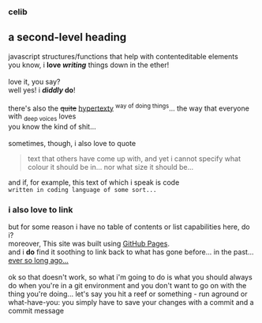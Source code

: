 ### celib
## a second-level heading
javascript structures/functions that help with contenteditable elements\
you know, i **love _writing_** things down in the ether!\
\
love it, you say?\
well yes! i **_diddly_ do**!\
\
there's also the ~~quite~~ <ins>hypertexty</ins> <sup>way of doing things</sup>... the way that everyone with <sub>deep voices</sub> loves\
you know the kind of shit...\
\
sometimes, though, i also love to quote 
> text that others have come up with, and yet i cannot specify what colour it should be in... nor what size it should be...

and if, for example, this text of which i speak is code\
```written in coding language of some sort...```
### i also love to link
but for some reason i have no table of contents or list capabilities here, do i?\
moreover, This site was built using [GitHub Pages](https://pages.github.com/).\
and i **do** find it soothing to link back to what has gone before... in the past... [ever so long ago...](#celib)\
\
ok so that doesn't work, so what i'm going to do is what you should always do when you're in a git environment and you don't want to go on with the thing you're doing... let's say you hit a reef or something - run aground or what-have-you: you simply have to save your changes with a commit and a commit message
